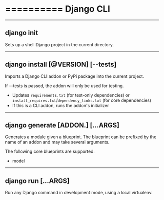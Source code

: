 ==========
Django CLI
==========

-------------------------------------------------------------------------------
django init <APP>
-------------------------------------------------------------------------------

Sets up a shell Django project in the current directory.

-------------------------------------------------------------------------------
django install <ADDON>[@VERSION] [--tests]
-------------------------------------------------------------------------------

Imports a Django CLI addon or PyPi package into the current project.

If --tests is passed, the addon will only be used for testing.

- Updates `requirements.txt` (for test-only dependencies) 
  or `install_requires.txt`/`dependency_links.txt` (for core dependencies)
- If this is a CLI addon, runs the addon's initializer

-------------------------------------------------------------------------------
django generate [ADDON.]<BLUEPRINT> [...ARGS]
-------------------------------------------------------------------------------

Generates a module given a blueprint. The blueprint can be prefixed by the name
of an addon and may take several arguments.

The following core blueprints are supported:

* model

-------------------------------------------------------------------------------
django run <COMMAND> [...ARGS]
-------------------------------------------------------------------------------

Run any Django command in development mode, using a local virtualenv.
